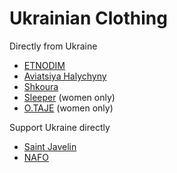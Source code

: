 # Ukrainian Clothing

Directly from Ukraine
- [ETNODIM](https://etnodim.com)
- [Aviatsiya Halychyny](https://www.aviatsiyahalychyny.com/en/)
- [Shkoura](https://shkoura.com)
- [Sleeper](https://the-sleeper.com/) (women only)
- [O.TAJE](https://otaje.com/en/) (women only)

Support Ukraine directly
- [Saint Javelin](http://saintjavelin.com)
- [NAFO](http://nafo-ofan.org)